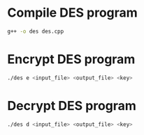 # Compile DES program
```bash
g++ -o des des.cpp
```

# Encrypt DES program
```bash
./des e <input_file> <output_file> <key>
```

# Decrypt DES program
```bash
./des d <input_file> <output_file> <key>
```
